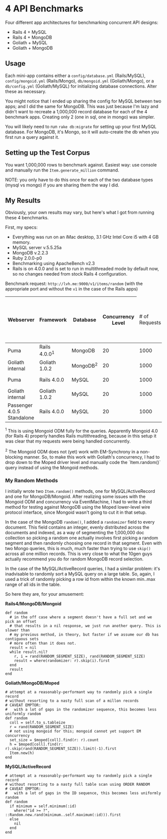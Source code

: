 
4 API Benchmarks
================

Four different app architectures for benchmarking concurrent API designs:

* Rails 4 + MySQL 
* Rails 4 + MongoDB 
* Goliath + MySQL
* Goliath + MongoDB

Usage
-----

Each mini-app contains either a `config/database.yml` (Rails/MySQL), `config/mongoid.yml` (Rails/Mongo), `db/mongoid.yml` (Goliath/Mongo), or a `db/config.yml` (Goliath/MySQL) for initializing database connections. Alter these as necessary.

You might notice that I ended up sharing the config for MySQL between two apps; and I did the same for MongoDB. This was just because I'm lazy and didn't want to recreate a 1,000,000 record database for each of the 4 benchmark apps. Creating only 2 (one in sql, one in mongo) was simpler.

You will likely need to run `rake db:migrate` for setting up your first MySQL database. For MongoDB, it's Mongo, so it will auto-create the db when you first run a query against it.

Setting up the Test Corpus
--------------------------

You want 1,000,000 rows to benchmark against. Easiest way: use console and manually run the `Item.generate_million` command.

NOTE: you only have to do this once for each of the two database types (mysql vs mongo) if you are sharing them the way I did.


My Results
----------

Obviously, your own results may vary, but here's what I got from running these 4 benchmarks.

First, my specs:

* Everything was run on an iMac desktop, 3.1 GHz Intel Core i5 with 4 GB memory.
* MySQL server v.5.5.25a
* MongoDB v.2.2.3
* Ruby 2.0.0-p0
* Benchmarking using ApacheBench v2.3
* Rails is on 4.0.0 and is set to run in multithreaded mode by default now, so no changes needed from stock Rails 4 configuration.

Benchmark request: `http://lvh.me:9000/v1/items/random`
(with the appropriate port and without the `v1` in the case of the Rails apps)

<table>
  <thead>
    <tr>
      <th>Webserver</th>
      <th>Framework</th>
      <th>Database</th>
      <th>Concurrency Level</th>
      <td># of Requests</th>
      <th>Elapsed Time</th>
      <th>Requests per Second (mean)</th>
      <th>Time per Request (mean across all conc reqs)</th>
    </tr>
  </thead>
  <tbody>
      <tr>
        <td>Puma</td>
        <td>Rails 4.0.0<sup>1</sup></td>
        <td>MongoDB</td>
        <td>20</td>
        <td>1000</td>
        <td>2.489 secs</td>
        <td>401.71</td>
        <td>2.489 ms</td>
      </tr>
      <tr>
        <td>Goliath internal</td>
        <td>Goliath 1.0.2</td>
        <td>MongoDB<sup>2</sup></td>
        <td>20</td>
        <td>1000</td>
        <td>3.217 secs</td>
        <td>310.83</td>
        <td>3.217 ms</td>
      </tr>      
      <tr>
        <td>Puma</td>
        <td>Rails 4.0.0</td>
        <td>MySQL</td>
        <td>20</td>
        <td>1000</td>
        <td>3.270 secs</td>
        <td>305.82</td>
        <td>3.270 ms</td>
      </tr>     
      <tr>
        <td>Goliath internal</td>
        <td>Goliath 1.0.2</td>
        <td>MySQL</td>
        <td>20</td>
        <td>1000</td>
        <td>3.488 secs</td>
        <td>286.69</td>
        <td>3.488 ms</td>
      </tr>      
      <tr>
        <td>Passenger 4.0.5 Standalone</td>
        <td>Rails 4.0.0</td>
        <td>MySQL</td>
        <td>20</td>
        <td>1000</td>
        <td>3.687 secs</td>
        <td>271.20</td>
        <td>3.687 ms</td>
      </tr>         
  </tbody>
</table>

<p>
  <sup>1</sup> This is using Mongoid ODM fully for the queries. Apparently Mongoid 4.0 (for Rails 4) properly handles Rails multithreading, because in this setup it was clear that my requests were being handled concurrently.
</p>
<p>
  <sup>2</sup> The Mongoid ODM does not (yet) work with EM-Synchrony in a non-blocking manner. So, to make this work with Goliath's concurrency, I had to drop down to the Moped driver level and manually code the `Item.random()` query instead of using the Mongoid methods.
</p>


### My Random Methods ###

I initially wrote two `Item.random()` methods, one for MySQL/ActiveRecord and one for MongoDB/Mongoid. After realizing some issues with the Mongoid ODM and concurrency via EventMachine, I had to write a third method for testing against MongoDB using the Moped lower-level wire protocol interface, since Mongoid wasn't going to cut it in that setup. 

In the case of the MongoDB `random()`, I added a `randomizer` field to every document. This field contains an integer, evenly distributed across the documents and indexed, as a way of segmenting the 1,000,000 doc collection so picking a random one actually involves first picking a random segment and then randomly choosing one record in that segment. Even with two Mongo queries, this is much, much faster than trying to use `skip()` across all one million records. This is very close to what the 10gen guys actually recommend you do for random MongoDB record selection.

In the case of the MySQL/ActiveRecord queries, I had a similar problem: it's inadvisable to randomly sort a MySQL query on a large table. So, again, I used a trick of randomly picking a row id from within the known min..max range of all ids in the table.

So here they are, for your amusement:

__Rails4/MongoDB/Mongoid__

    def random      
      # in the off case where a segment doesn't have a full set and we pick an offset 
      # that results in a nil response, we just run another query. This is slower than
      # my previous method, in theory, but faster if we assume our db has contiguous sets
      # more often than it does not.
      result = nil
      while result.nil?
        r, i = rand(RANDOM_SEGMENT_SIZE), rand(RANDOM_SEGMENT_SIZE)
        result = where(randomizer: r).skip(i).first
      end
      result
    end

__Goliath/MongoDB/Moped__

    # attempt at a reasonably-performant way to randomly pick a single record
    # without resorting to a nasty full scan of a millon records
    # CAVEAT EMPTOR: 
    #   with a lot of gaps in the randomizer sequence, this becomes less uniformly random
    def random
      coll = self.to_s.tableize
      r = rand(RANDOM_SEGMENT_SIZE)
      # not using mongoid for this; mongoid cannot yet support EM concurrency
      set_size = $moped[coll].find(r: r).count
      h = $moped[coll].find(r: r).skip(rand(RANDOM_SEGMENT_SIZE)).limit(-1).first
      Item.new(h)
    end

__MySQL/ActiveRecord__

    # attempt at a reasonably-performant way to randomly pick a single record
    # without resorting to a nasty full table scan using ORDER RANDOM
    # CAVEAT EMPTOR: 
    #   with a lot of gaps in the ID sequence, this becomes less uniformly random
    def random
      if minimum = self.minimum(:id)
        where("id >= ?", ::Random.new.rand(minimum..self.maximum(:id))).first
      else
        nil
      end
    end
